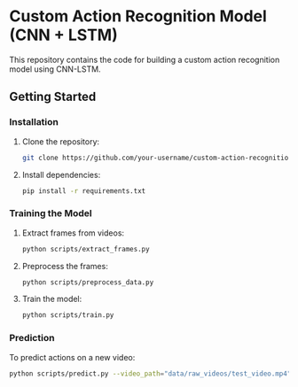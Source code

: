 # Custom Action Recognition Model (CNN + LSTM)

This repository contains the code for building a custom action recognition model using CNN-LSTM.

## Getting Started

### Installation
1. Clone the repository:
   ```bash
   git clone https://github.com/your-username/custom-action-recognition.git
   ```
2. Install dependencies:
   ```bash
   pip install -r requirements.txt
   ```

### Training the Model
1. Extract frames from videos:
   ```bash
   python scripts/extract_frames.py
   ```
2. Preprocess the frames:
   ```bash
   python scripts/preprocess_data.py
   ```
3. Train the model:
   ```bash
   python scripts/train.py
   ```

### Prediction
To predict actions on a new video:
```bash
python scripts/predict.py --video_path="data/raw_videos/test_video.mp4"
